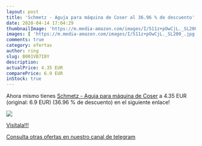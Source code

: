```yaml
---
layout: post
title: 'Schmetz - Aguja para máquina de Coser al 36.96 % de descuento'
date: 2020-04-14 17:04:29
thumbnailImage: 'https://m.media-amazon.com/images/I/511z+pOwCjL._SL200_.jpg'
images: [ 'https://m.media-amazon.com/images/I/511z+pOwCjL._SL200_.jpg' ]
comments: true
category: ofertas
author: ring
slug: B001VB7I8Y
description:
actualPrice: 4.35 EUR
comparePrice: 6.9 EUR
inStock: true
---
```


Ahora mismo tienes [Schmetz - Aguja para máquina de Coser](https://www.amazon.com/dp/B001VB7I8Y/?tag=redken08-20) a 4.35 EUR (original: 6.9 EUR) (36.96 %  de descuento) en el siguiente enlace!

[![](https://m.media-amazon.com/images/I/511z+pOwCjL._SL200_.jpg)](https://www.amazon.com/dp/B001VB7I8Y/?tag=redken08-20)

[Visítala!!!](https://www.amazon.com/dp/B001VB7I8Y/?tag=redken08-20)

[Consulta otras ofertas en nuestro canal de telegram](https://t.me/s/ofertas25)
